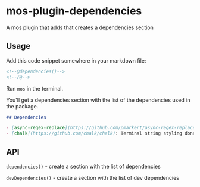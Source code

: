 # mos-plugin-dependencies

A mos plugin that adds that creates a dependencies section


## Usage

Add this code snippet somewhere in your markdown file:

``` md
<!--@dependencies()-->
<!--/@-->
```

Run `mos` in the terminal.

You'll get a dependencies section with the list of the dependencies used in the package.

``` md
## Dependencies

- [async-regex-replace](https://github.com/pmarkert/async-regex-replace): regex replacements using asynchronous callback functions
- [chalk](https://github.com/chalk/chalk): Terminal string styling done right. Much color.
```


## API

`dependencies()` - create a section with the list of dependencies

`devDependencies()` - create a section with the list of dev dependencies
